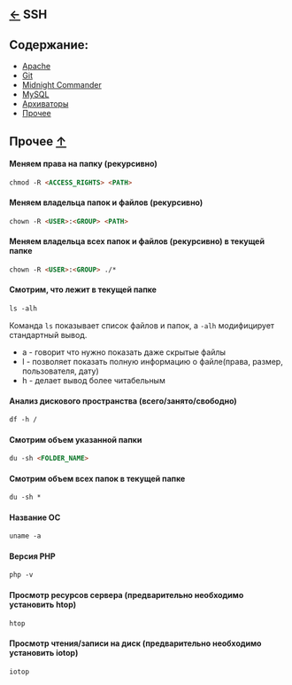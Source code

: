 [&larr;](../readme.md "Шпаргалка") SSH
--------------------------------------

## <a name="content"></a> Содержание:

- [Apache](apache.md "Apache")
- [Git](git.md "Git")
- [Midnight Commander](midnight-commander.md "Midnight Commander")
- [MySQL](mysql.md "MySQL")
- [Архиваторы](archivers.md "Архиваторы")
- [Прочее](#other "Прочее")

## <a name="other"></a> Прочее [&uarr;](#content "Содержание")

#### Меняем права на папку (рекурсивно)

```markdown
chmod -R <ACCESS_RIGHTS> <PATH>
```

#### Меняем владельца папок и файлов (рекурсивно)

```markdown
chown -R <USER>:<GROUP> <PATH>
```

#### Меняем владельца всех папок и файлов (рекурсивно) в текущей папке

```markdown
chown -R <USER>:<GROUP> ./*
```

#### Смотрим, что лежит в текущей папке

```markdown
ls -alh
```

Команда `ls` показывает список файлов и папок, а `-alh` модифицирует стандартный вывод.
- a - говорит что нужно показать даже скрытые файлы
- l - позволяет показать полную информацию о файле(права, размер, пользователя, дату)
- h - делает вывод более читабельным

#### Анализ дискового пространства (всего/занято/свободно)

```markdown
df -h /
```

#### Смотрим объем указанной папки

```markdown
du -sh <FOLDER_NAME>
```

#### Смотрим объем всех папок в текущей папке

```markdown
du -sh *
```

#### Название ОС

```markdown
uname -a
```

#### Версия PHP

```markdown
php -v
```

#### Просмотр ресурсов сервера (предварительно необходимо установить htop)

```markdown
htop
```

#### Просмотр чтения/записи на диск (предварительно необходимо установить iotop)

```markdown
iotop
```